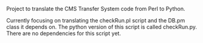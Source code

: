 Project to translate the CMS Transfer System code from Perl to Python.

Currently focusing on translating the checkRun.pl script and the DB.pm class it depends on.
The python version of this script is called checkRun.py. There are no dependencies for this script yet.